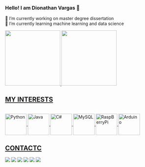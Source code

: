 ### Hello! I am Dionathan Vargas 👋

🔭 I’m currently working on master degree dissertation <br>
🌱 I’m currently learning machine learning and data science

<div>
  <a href="https://github.com/dionvargas">
  <img height="180em" src="https://github-readme-stats.vercel.app/api?username=dionvargas&show_icons=true&theme=merko&include_all_comits=true&count_private=true"/>
  <img height="180em" src="https://github-readme-stats.vercel.app/api/top-langs/?username=dionvargas&layout=compact&langs_count=16&theme=merko"/>
</div>

## MY INTERESTS

<div style="display: inline_block"><br>
  <img align="center" alt="Python" height="70" width="70" src="https://cdn.jsdelivr.net/gh/devicons/devicon/icons/python/python-original.svg"/>
  <img align="center" alt="Java" height="70" width="70" src="https://cdn.jsdelivr.net/gh/devicons/devicon/icons/java/java-original.svg"/>
  <img align="center" alt="C#" height="70" width="70" src="https://cdn.jsdelivr.net/gh/devicons/devicon/icons/csharp/csharp-original.svg"/>
  <img align="center" alt="MySQL" height="70" width="70" src="https://cdn.jsdelivr.net/gh/devicons/devicon/icons/mysql/mysql-original.svg"/>
  <img align="center" alt="RaspBerryPi" height="70" width="70" src="https://cdn.jsdelivr.net/gh/devicons/devicon/icons/raspberrypi/raspberrypi-original.svg"/>
  <img align="center" alt="Arduino" height="70" width="70" src="https://cdn.jsdelivr.net/gh/devicons/devicon/icons/arduino/arduino-original.svg"/>
</div>

## CONTACTC
  
<div>
<a href="https://www.instagram.com/dion_vargas/" target="_blank"><img src="https://img.shields.io/badge/Instagram-E4405F?style=for-the-badge&logo=instagram&logoColor=white"></a>
<a href="https://www.facebook.com/dionathan.vargas" target="_blank"><img src="https://img.shields.io/badge/Facebook-1877F2?style=for-the-badge&logo=facebook&logoColor=white"></a>
<a href="https://www.linkedin.com/in/dionathan-vargas/" target="_blank"><img src="https://img.shields.io/badge/LinkedIn-0077B5?style=for-the-badge&logo=linkedin&logoColor=white"></a>
<a href="mailto: dionathan.vargas@gmail.com" target="_blank"><img src="https://img.shields.io/badge/Gmail-D14836?style=for-the-badge&logo=gmail&logoColor=white"></a>
<a href="https://api.whatsapp.com/send?phone=5549985052317" target="_blank"><img src="https://img.shields.io/badge/WhatsApp-25D366?style=for-the-badge&logo=whatsapp&logoColor=white"></a>
<a href="https://www.youtube.com/channel/UCQ1hVylmb4y7mYffIjZ-z5A" target="_blank"><img src="https://img.shields.io/badge/YouTube-FF0000?style=for-the-badge&logo=youtube&logoColor=white"></a>
</div>
